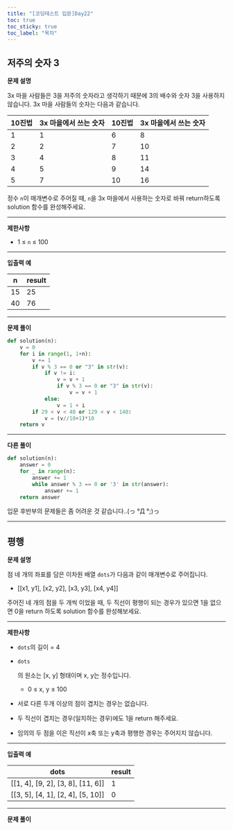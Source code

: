 ```yaml
---
title: "[코딩테스트 입문]Day22"
toc: true
toc_sticky: true
toc_label: "목차"
---
```


## 저주의 숫자 3

**문제 설명**

3x 마을 사람들은 3을 저주의 숫자라고 생각하기 때문에 3의 배수와 숫자 3을 사용하지 않습니다. 3x 마을 사람들의 숫자는 다음과 같습니다.

| 10진법 | 3x 마을에서 쓰는 숫자 | 10진법 | 3x 마을에서 쓰는 숫자 |
| ------ | --------------------- | ------ | --------------------- |
| 1      | 1                     | 6      | 8                     |
| 2      | 2                     | 7      | 10                    |
| 3      | 4                     | 8      | 11                    |
| 4      | 5                     | 9      | 14                    |
| 5      | 7                     | 10     | 16                    |

정수 `n`이 매개변수로 주어질 때, `n`을 3x 마을에서 사용하는 숫자로 바꿔 return하도록 solution 함수를 완성해주세요.

------

**제한사항**

- 1 ≤ `n` ≤ 100

------

**입출력 예**

| n    | result |
| ---- | ------ |
| 15   | 25     |
| 40   | 76     |

---

**문제 풀이**

```python
def solution(n):
    v = 0
    for i in range(1, 1+n):
        v += 1
        if v % 3 == 0 or "3" in str(v):
            if v != i:
                v = v + 1
                if v % 3 == 0 or "3" in str(v):
                    v = v + 1
            else:
                v = 1 + i   
        if 29 < v < 40 or 129 < v < 140:
            v = (v//10+1)*10
    return v
```

---

**다른 풀이**

```python
def solution(n):
    answer = 0
    for _ in range(n):
        answer += 1
        while answer % 3 == 0 or '3' in str(answer):
            answer += 1
    return answer
```

입문 후반부의 문제들은 좀 어려운 것 같습니다..(っ °Д °;)っ

---

## 평행

**문제 설명**

점 네 개의 좌표를 담은 이차원 배열  `dots`가 다음과 같이 매개변수로 주어집니다.

- [[x1, y1], [x2, y2], [x3, y3], [x4, y4]]

주어진 네 개의 점을 두 개씩 이었을 때, 두 직선이 평행이 되는 경우가 있으면 1을 없으면 0을 return 하도록 solution 함수를 완성해보세요.

------

**제한사항**

- `dots`의 길이 = 4

- ```
  dots
  ```

  의 원소는 [x, y] 형태이며 x, y는 정수입니다.

  - 0 ≤ x, y ≤ 100

- 서로 다른 두개 이상의 점이 겹치는 경우는 없습니다.

- 두 직선이 겹치는 경우(일치하는 경우)에도 1을 return 해주세요.

- 임의의 두 점을 이은 직선이 x축 또는 y축과 평행한 경우는 주어지지 않습니다.

------

**입출력 예**

| dots                              | result |
| --------------------------------- | ------ |
| [[1, 4], [9, 2], [3, 8], [11, 6]] | 1      |
| [[3, 5], [4, 1], [2, 4], [5, 10]] | 0      |

---

**문제 풀이**